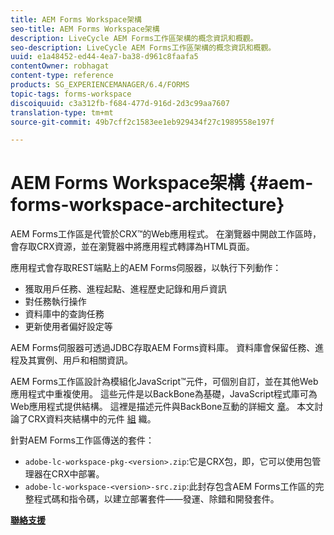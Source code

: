```yaml
---
title: AEM Forms Workspace架構
seo-title: AEM Forms Workspace架構
description: LiveCycle AEM Forms工作區架構的概念資訊和概觀。
seo-description: LiveCycle AEM Forms工作區架構的概念資訊和概觀。
uuid: e1a48452-ed44-4ea7-ba38-d961c8faafa5
contentOwner: robhagat
content-type: reference
products: SG_EXPERIENCEMANAGER/6.4/FORMS
topic-tags: forms-workspace
discoiquuid: c3a312fb-f684-477d-916d-2d3c99aa7607
translation-type: tm+mt
source-git-commit: 49b7cff2c1583ee1eb929434f27c1989558e197f

---
```



# AEM Forms Workspace架構 {#aem-forms-workspace-architecture}

AEM Forms工作區是代管於CRX™的Web應用程式。 在瀏覽器中開啟工作區時，會存取CRX資源，並在瀏覽器中將應用程式轉譯為HTML頁面。

應用程式會存取REST端點上的AEM Forms伺服器，以執行下列動作：

* 獲取用戶任務、進程起點、進程歷史記錄和用戶資訊
* 對任務執行操作
* 資料庫中的查詢任務
* 更新使用者偏好設定等

AEM Forms伺服器可透過JDBC存取AEM Forms資料庫。 資料庫會保留任務、進程及其實例、用戶和相關資訊。

AEM Forms工作區設計為模組化JavaScript™元件，可個別自訂，並在其他Web應用程式中重複使用。 這些元件是以BackBone為基礎，JavaScript程式庫可為Web應用程式提供結構。 這裡是描述元件與BackBone互動的詳細文 [章](/help/forms/using/backbone-interaction.md)。 本文討論了CRX資料夾結構中的元件 [組](/help/forms/using/folder-structure.md) 織。

針對AEM Forms工作區傳送的套件：

* `adobe-lc-workspace-pkg-<version>.zip`:它是CRX包，即，它可以使用包管理器在CRX中部署。
* `adobe-lc-workspace-<version>-src.zip`:此封存包含AEM Forms工作區的完整程式碼和指令碼，以建立部署套件——發運、除錯和開發套件。

**[聯絡支援](https://www.adobe.com/account/sign-in.supportportal.html)**
